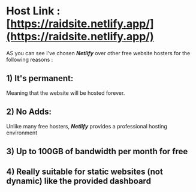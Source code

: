 # Host Link :[https://raidsite.netlify.app/](https://raidsite.netlify.app/)



AS you can see I've chosen ***Netlify*** over other free website hosters for the following reasons :

## 1) It's permanent:
  Meaning that the website will be hosted forever.
  
## 2) No Adds:
  Unlike many free hosters, ***Netlify*** provides a professional hosting environment 

## 3) Up to 100GB of bandwidth per month for free


## 4) Really suitable for static websites (not dynamic) like the provided dashboard



